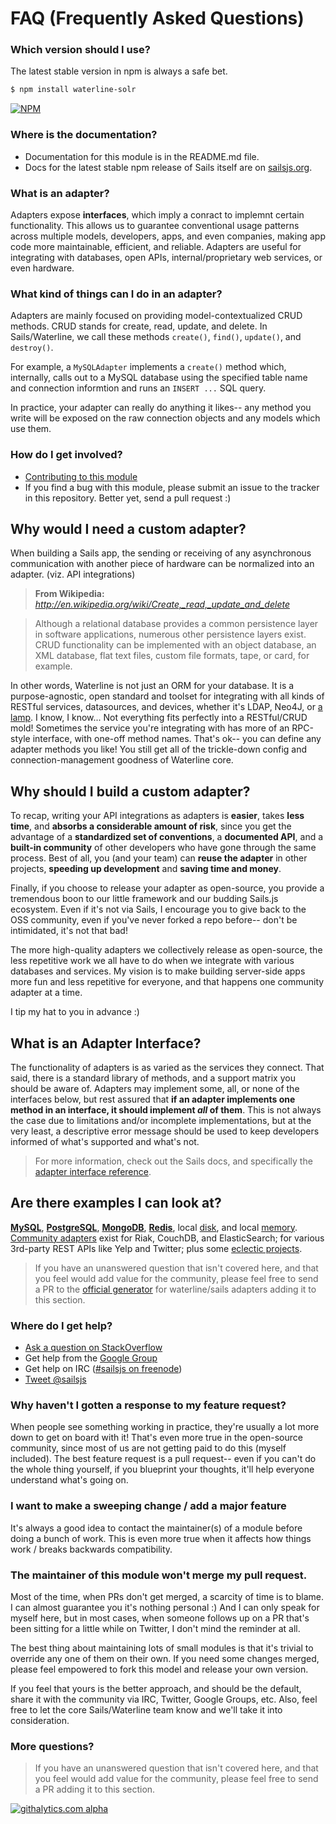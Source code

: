 # FAQ (Frequently Asked Questions)


### Which version should I use?

The latest stable version in npm is always a safe bet.

```sh
$ npm install waterline-solr
```

[![NPM](https://nodei.co/npm/waterline-solr.png?downloads=true&stars=true)](https://nodei.co/npm/waterline-solr/)



### Where is the documentation?
+ Documentation for this module is in the README.md file.
+ Docs for the latest stable npm release of Sails itself are on [sailsjs.org](http://sailsjs.org/#!documentation).



### What is an adapter?

 Adapters expose **interfaces**, which imply a conract to implemnt certain functionality.  This allows us to guarantee conventional usage patterns across multiple models, developers, apps, and even companies, making app code more maintainable, efficient, and reliable.  Adapters are useful for integrating with databases, open APIs, internal/proprietary web services, or even hardware.


### What kind of things can I do in an adapter?

Adapters are mainly focused on providing model-contextualized CRUD methods.  CRUD stands for create, read, update, and delete.  In Sails/Waterline, we call these methods `create()`, `find()`, `update()`, and `destroy()`.

For example, a `MySQLAdapter` implements a `create()` method which, internally, calls out to a MySQL database using the specified table name and connection informtion and runs an `INSERT ...` SQL query.

In practice, your adapter can really do anything it likes-- any method you write will be exposed on the raw connection objects and any models which use them.


### How do I get involved?

+ [Contributing to this module](./CONTRIBUTING.md)
+ If you find a bug with this module, please submit an issue to the tracker in this repository.  Better yet, send a pull request :)



## Why would I need a custom adapter?

When building a Sails app, the sending or receiving of any asynchronous communication with another piece of hardware can be normalized into an adapter.  (viz. API integrations)

> **From Wikipedia:**
> *http://en.wikipedia.org/wiki/Create,_read,_update_and_delete*

> Although a relational database provides a common persistence layer in software applications, numerous other persistence layers exist. CRUD functionality can be implemented with an object database, an XML database, flat text files, custom file formats, tape, or card, for example.

In other words, Waterline is not just an ORM for your database.  It is a purpose-agnostic, open standard and toolset for integrating with all kinds of RESTful services, datasources, and devices, whether it's LDAP, Neo4J, or [a lamp](https://www.youtube.com/watch?v=OmcQZD_LIAE).
I know, I know... Not everything fits perfectly into a RESTful/CRUD mold!  Sometimes the service you're integrating with has more of an RPC-style interface, with one-off method names.  That's ok-- you can define any adapter methods you like! You still get all of the trickle-down config and connection-management goodness of Waterline core.



## Why should I build a custom adapter?

To recap, writing your API integrations as adapters is **easier**, takes **less time**, and **absorbs a considerable amount of risk**, since you get the advantage of a **standardized set of conventions**, a **documented API**, and a **built-in community** of other developers who have gone through the same process.  Best of all, you (and your team) can **reuse the adapter** in other projects, **speeding up development** and **saving time and money**.

Finally, if you choose to release your adapter as open-source, you provide a tremendous boon to our little framework and our budding Sails.js ecosystem.  Even if it's not via Sails, I encourage you to give back to the OSS community, even if you've never forked a repo before-- don't be intimidated, it's not that bad!

The more high-quality adapters we collectively release as open-source, the less repetitive work we all have to do when we integrate with various databases and services.  My vision is to make building server-side apps more fun and less repetitive for everyone, and that happens one community adapter at a time.

I tip my hat to you in advance :)




## What is an Adapter Interface?

The functionality of adapters is as varied as the services they connect.  That said, there is a standard library of methods, and a support matrix you should be aware of.  Adapters may implement some, all, or none of the interfaces below, but rest assured that **if an adapter implements one method in an interface, it should implement *all* of them**.  This is not always the case due to limitations and/or incomplete implementations, but at the very least, a descriptive error message should be used to keep developers informed of what's supported and what's not.

> For more information, check out the Sails docs, and specifically the [adapter interface reference](https://github.com/balderdashy/sails-docs/blob/master/adapter-specification.md).





## Are there examples I can look at?


**[MySQL](https://github.com/balderdashy/sails-mysql)**, **[PostgreSQL](https://github.com/balderdashy/sails-postgresql)**, **[MongoDB](https://github.com/balderdashy/sails-mongo)**, **[Redis](https://github.com/balderdashy/sails-redis)**, local [disk](https://github.com/balderdashy/sails-disk), and local [memory](https://github.com/balderdashy/sails-memory).  [Community adapters](https://github.com/balderdashy/sails-docs/blob/master/intro-to-custom-adapters.md#notable-community-adapters) exist for Riak, CouchDB, and ElasticSearch; for various 3rd-party REST APIs like Yelp and Twitter; plus some [eclectic projects](https://www.youtube.com/watch?v=OmcQZD_LIAE).



> If you have an unanswered question that isn't covered here, and that you feel would add value for the community, please feel free to send a PR to the [official generator]() for waterline/sails adapters adding it to this section.




### Where do I get help?

+ [Ask a question on StackOverflow](http://stackoverflow.com/questions/tagged/sailsjs?sort=newest&days=30)
+ Get help from the [Google Group](https://groups.google.com/forum/#!forum/sailsjs)
+ Get help on IRC ([#sailsjs on freenode](http://irc.netsplit.de/channels/details.php?room=%23sailsjs&net=freenode))
+ [Tweet @sailsjs](http://twitter.com/sailsjs)


### Why haven't I gotten a response to my feature request?

When people see something working in practice, they're usually a lot more down to get on board with it!  That's even more true in the open-source community, since most of us are not getting paid to do this (myself included).  The best feature request is a pull request-- even if you can't do the whole thing yourself, if you blueprint your thoughts, it'll help everyone understand what's going on.

### I want to make a sweeping change / add a major feature
It's always a good idea to contact the maintainer(s) of a module before doing a bunch of work.  This is even more true when it affects how things work / breaks backwards compatibility.

### The maintainer of this module won't merge my pull request.

Most of the time, when PRs don't get merged, a scarcity of time is to blame.  I can almost guarantee you it's nothing personal :)  And I can only speak for myself here, but in most cases, when someone follows up on a PR that's been sitting for a little while on Twitter, I don't mind the reminder at all.

The best thing about maintaining lots of small modules is that it's trivial to override any one of them on their own.  If you need some changes merged, please feel empowered to fork this model and release your own version.

If you feel that yours is the better approach, and should be the default, share it with the community via IRC, Twitter, Google Groups, etc.  Also, feel free to let the core Sails/Waterline team know and we'll take it into consideration.



### More questions?

> If you have an unanswered question that isn't covered here, and that you feel would add value for the community, please feel free to send a PR adding it to this section.







[![githalytics.com alpha](https://cruel-carlota.pagodabox.com/8acf2fc2ca0aca8a3018e355ad776ed7 "githalytics.com")](http://githalytics.com/balderdashy/waterline-solr/FAQ.md)
